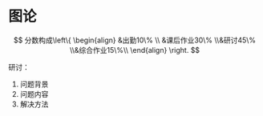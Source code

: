 # 图论

<T t="任课老师 张欣" blue />
<T t="学分 2.0" gray />

$$ 分数构成\left\{ \begin{align}  &出勤10\% \\ &课后作业30\% \\&研讨45\% \\&综合作业15\%\\ \end{align} \right. $$

研讨：

1. 问题背景
2. 问题内容
3. 解决方法

